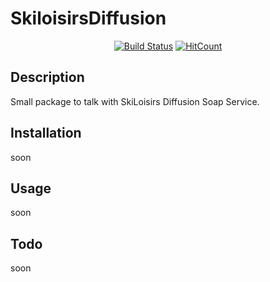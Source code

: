 # SkiloisirsDiffusion

<div align="center">
    
[![Build Status](https://travis-ci.org/tyteck/siret.svg?branch=master)](https://travis-ci.org/tyteck/siret)
[![HitCount](http://hits.dwyl.io/tyteck/siret.svg)](http://hits.dwyl.io/tyteck/siret)

</div>

## Description
Small package to talk with SkiLoisirs Diffusion Soap Service.

## Installation
soon

## Usage
soon

## Todo
soon